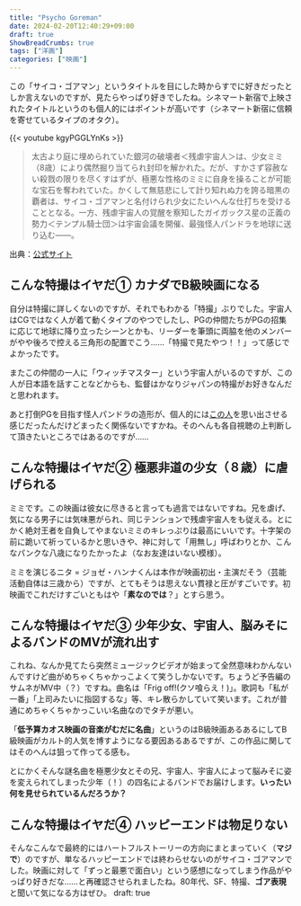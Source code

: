 ```yaml
---
title: "Psycho Goreman"
date: 2024-02-20T12:40:29+09:00
draft: true
ShowBreadCrumbs: true
tags: ["洋画"]
categories: ["映画"]
---
```


この「サイコ・ゴアマン」というタイトルを目にした時からすでに好きだったとしか言えないのですが、見たらやっぱり好きでしたね。シネマート新宿で上映されたタイトルというのも個人的にはポイントが高いです（シネマート新宿に信頼を寄せているタイプのオタク）。

{{< youtube kgyPGGLYnKs >}}


>太古より庭に埋められていた銀河の破壊者＜残虐宇宙人＞は、少女ミミ（8歳）により偶然掘り当てられ封印を解かれた。だが、すかさず容赦ない殺戮の限りを尽くすはずが、極悪な性格のミミに自身を操ることが可能な宝石を奪われていた。かくして無慈悲にして計り知れぬ力を誇る暗黒の覇者は、サイコ・ゴアマンと名付けられ少女にたいへんな仕打ちを受けることとなる。一方、残虐宇宙人の覚醒を察知したガイガックス星の正義の勢力＜テンプル騎士団＞は宇宙会議を開催、最強怪人パンドラを地球に送り込む――。

出典：[公式サイト](http://pg-jp.com/)

## こんな特撮はイヤだ① カナダでB級映画になる

自分は特撮に詳しくないのですが、それでもわかる「特撮」ぶりでした。宇宙人はCGではなく人が着て動くタイプのやつでしたし、PGの仲間たちがPGの招集に応じて地球に降り立ったシーンとかも、リーダーを筆頭に両脇を他のメンバーがやや後ろで控える三角形の配置でこう……「特撮で見たやつ！！」って感じでよかったです。

またこの仲間の一人に「ウィッチマスター」という宇宙人がいるのですが、この人が日本語を話すことなどからも、監督はかなりジャパンの特撮がお好きなんだと思われます。

あと打倒PGを目指す怪人パンドラの造形が、個人的には[この人](https://digimon.net/reference/detail.php?directory_name=angewomon)を思い出させる感じだったんだけどまったく関係ないですかね。そのへんも各自視聴の上判断して頂きたいところではあるのですが……

## こんな特撮はイヤだ② 極悪非道の少女（８歳）に虐げられる

ミミです。この映画は彼女に尽きると言っても過言ではないですね。兄を虐げ、気になる男子には気味悪がられ、同じテンションで残虐宇宙人をも従える。とにかく絶対王者を自負してやまないミミのキレっぷりは最高にいいです。十字架の前に跪いて祈っているかと思いきや、神に対して「用無し」呼ばわりとか、こんなパンクな八歳になりたかったよ（なお友達はいない模様）。

ミミを演じるニタ = ジョゼ・ハンナくんは本作が映画初出・主演だそう（芸能活動自体は三歳から）ですが、とてもそうは思えない貫禄と圧がすごいです。初映画でこれだけすごいともはや「**素なのでは**？」とすら思う。

## こんな特撮はイヤだ③ 少年少女、宇宙人、脳みそによるバンドのMVが流れ出す

これね、なんか見てたら突然ミュージックビデオが始まって全然意味わかんないんですけど曲がめちゃくちゃかっこよくて笑うしかないです。ちょうど予告編のサムネがMV中（？）ですね。曲名は「Frig off!(クソ喰らえ！)」。歌詞も「私が一番」「上司みたいに指図するな」等、キレ散らかしていて笑います。これが普通にめちゃくちゃかっこいい名曲なのでタチが悪い。

「**低予算カオス映画の音楽がむだに名曲**」というのはB級映画あるあるにしてB級映画がカルト的人気を博すようになる要因あるあるですが、この作品に関してはそのへんは狙って作ってる感も。

とにかくそんな謎名曲を極悪少女とその兄、宇宙人、宇宙人によって脳みそに姿を変えられてしまった少年（！）の四名によるバンドでお届けします。**いったい何を見せられているんだろうか？**

## こんな特撮はイヤだ④ ハッピーエンドは物足りない

そんなこんなで最終的にはハートフルストーリーの方向にまとまっていく（**マジで**）のですが、単なるハッピーエンドでは終わらせないのがサイコ・ゴアマンでした。映画に対して「ずっと最悪で面白い」という感想になってしまう作品がやっぱり好きだな……と再確認させられましたね。80年代、SF、特撮、**ゴア表現** と聞いて気になる方はぜひ。
draft: true
